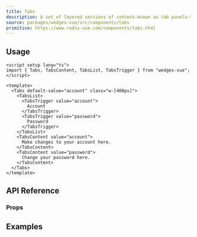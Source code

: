 ```yaml
---
title: Tabs
description: A set of layered sections of content—known as tab panels—that are displayed one at a time.
source: packages/wedges-vue/src/components/tabs
primitive: https://www.radix-vue.com/components/tabs.html
---
```


<ComponentPreview name="TabsPreview" />

## Usage

```vue
<script setup lang="ts">
import { Tabs, TabsContent, TabsList, TabsTrigger } from "wedges-vue";
</script>

<template>
  <Tabs default-value="account" class="w-[400px]">
    <TabsList>
      <TabsTrigger value="account">
        Account
      </TabsTrigger>
      <TabsTrigger value="password">
        Password
      </TabsTrigger>
    </TabsList>
    <TabsContent value="account">
      Make changes to your account here.
    </TabsContent>
    <TabsContent value="password">
      Change your password here.
    </TabsContent>
  </Tabs>
</template>
```

## API Reference

### Props
<!-- @include: ../../meta/Tabs.md -->

## Examples

<ComponentPreview name="TabsExampleOne" />

